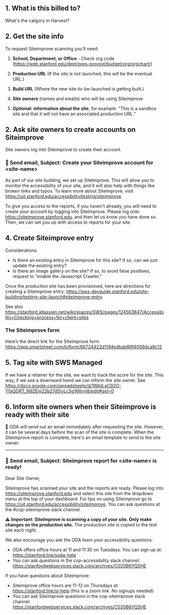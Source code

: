 ## 1. What is this billed to?
What's the catgory in Harvest?

## 2. Get the site info
To request Siteimprove scanning you’ll need:

1. **School, Department, or Office** - Check org code (https://web.stanford.edu/dept/pres-provost/budget/org/orgchart/)

1. **Production URL** (If the site is not launched, this will be the eventual URL.)

1. **Build URL** (Where the new site-to-be-launched is getting built.)

1. **Site owners** (names and emails) who will be using Siteimprove
2. **Optional: information about the site**, for example: "This is a sandbox site and that it will not have an associated production URL."

## 2. Ask site owners to create accounts on Siteimprove
Site owners log into Siteimprove to create their account.

### 📧 Send email, Subject: Create your Siteimprove account for \<site-name\>

As part of our site building, we set up SiteImprove. This will allow you to monitor the accessibility of your site, and it will also help with things like broken links and typos. To learn more about Siteimprove, visit https://uit.stanford.edu/accessibility/testing/siteimprove.

To give you access to the reports, if you haven’t already, you will need to create your account by logging into SiteImprove. Please log onto https://siteimprove.stanford.edu, and then let us know you have done so. Then, we can set you up with access to reports for your site.


## 4. Create Siteimprove entry
Considerations

* Is there an existing entry in Siteimprove for this site? If so, can we just update the existing entry?
* Is there an image gallery on the site? If so, to avoid false positives, request to "enable the Javascript Crawler."

Once the production site has been provisioned, here are directions for creating a Siteimprove entry:
https://sws-devguide.stanford.edu/site-building/testing-site-launch#siteimprove-entry

See also https://stanford.atlassian.net/wiki/spaces/SWS/pages/124563847/Accessibility+Checking+process+for+client+sites

### The Siteimprove form

Here’s the direct link for the Siteimprove form
https://app.smartsheet.com/b/form/66724422d1194edbab89f4009dca9c12


## 5. Tag site with SWS Managed
If we have a retainer for the site, we want to track the score for the site. This way, if we see a downward trend we can inform the site owner.
See https://docs.google.com/spreadsheets/d/1WbtLeC92O-YfaQDRT_N9ZEm22b27d5lyLcSg166rnj8/edit#gid=0 

## 6. Inform site owners when their Siteimprove is ready with their site

📧 ODA will send out an email immediately after requesting the site. However, it can be several days before the scan of the site is complete. When the Siteimprove report is complete, here's an email template to send to the site owner:

---
### 📧 Send email, Subject: Siteimprove report for \<site-name\> is ready!

Dear Site Owner,

Siteimprove has scanned your site and the reports are ready. Please log into https://siteimprove.stanford.edu and select this site from the dropdown menu at the top of your dashboard.  For tips on using Siteimprove go to https://uit.stanford.edu/accessibility/siteimprove. You can ask questions at the #cop-siteimprove slack channel. 

⚠️ **Important: SiteImprove is scanning a copy of your site. Only make changes on the production site.**
The production site is copied to the test site each night.

We also encourage you ask the ODA team your accessibility questions:

* ODA offers office hours at 11 and 11:30 on Tuesdays. You can sign up at: https://stanford.link/soda-help
* You can ask questions in the cop-accessibility slack channel:  https://stanfordwebservices.slack.com/archives/C020B6YQSHE

If you have questions about Siteimprove:

* Siteimprove office hours are 11-12 on Thursdays at: https://stanford.link/si-help (this is a zoom link. No signups needed)
* You can ask Siteimprove questions in the cop-siteimprove slack channel: https://stanfordwebservices.slack.com/archives/C020B6YQSHE 

